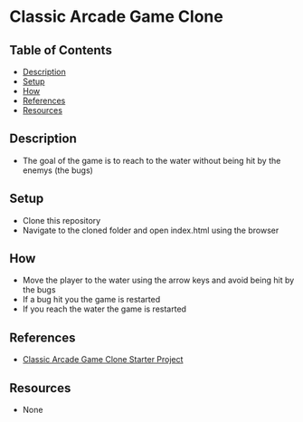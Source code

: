 # Classic Arcade Game Clone

## Table of Contents

- [Description](#Description)
- [Setup](#Setup)
- [How](#How)
- [References](#References)
- [Resources](#Resources)

## Description

- The goal of the game is to reach to the water without being hit by the enemys (the bugs)

## Setup

- Clone this repository
- Navigate to the cloned folder and open index.html using the browser

## How

- Move the player to the water using the arrow keys and avoid being hit by the bugs
- If a bug hit you the game is restarted
- If you reach the water the game is restarted

## References

- [Classic Arcade Game Clone Starter Project](https://github.com/udacity/frontend-nanodegree-arcade-game)

## Resources

- None
